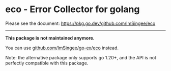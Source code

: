 # eco - Error Collector for golang

Please see the document: https://pkg.go.dev/github.com/ImSingee/eco

---

**This package is not maintained anymore.**

You can use [github.com/ImSingee/go-ex/eco](https://pkg.go.dev/github.com/ImSingee/go-ex/eco) instead.

Note: the alternative package only supports go 1.20+, and the API is not perfectly compatible with this package.